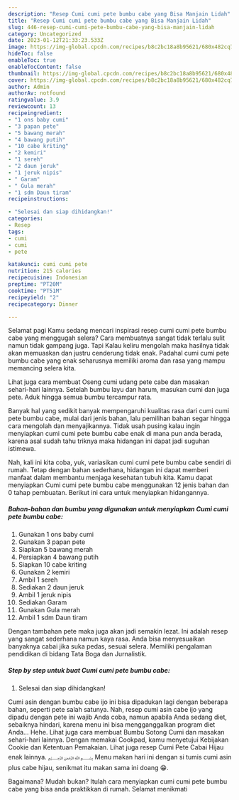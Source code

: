```yaml
---
description: "Resep Cumi cumi pete bumbu cabe yang Bisa Manjain Lidah"
title: "Resep Cumi cumi pete bumbu cabe yang Bisa Manjain Lidah"
slug: 446-resep-cumi-cumi-pete-bumbu-cabe-yang-bisa-manjain-lidah
category: Uncategorized
date: 2023-01-12T21:33:23.533Z
image: https://img-global.cpcdn.com/recipes/b8c2bc18a8b95621/680x482cq70/cumi-cumi-pete-bumbu-cabe-foto-resep-utama.jpg
hideToc: false
enableToc: true
enableTocContent: false
thumbnail: https://img-global.cpcdn.com/recipes/b8c2bc18a8b95621/680x482cq70/cumi-cumi-pete-bumbu-cabe-foto-resep-utama.jpg
cover: https://img-global.cpcdn.com/recipes/b8c2bc18a8b95621/680x482cq70/cumi-cumi-pete-bumbu-cabe-foto-resep-utama.jpg
author: Admin
authorAv: notfound
ratingvalue: 3.9
reviewcount: 13
recipeingredient:
- "1 ons baby cumi"
- "3 papan pete"
- "5 bawang merah"
- "4 bawang putih"
- "10 cabe kriting"
- "2 kemiri"
- "1 sereh"
- "2 daun jeruk"
- "1 jeruk nipis"
- " Garam"
- " Gula merah"
- "1 sdm Daun tiram"
recipeinstructions:

- "Selesai dan siap dihidangkan!"
categories:
- Resep
tags:
- cumi
- cumi
- pete

katakunci: cumi cumi pete 
nutrition: 215 calories
recipecuisine: Indonesian
preptime: "PT20M"
cooktime: "PT51M"
recipeyield: "2"
recipecategory: Dinner

---
```



Selamat pagi Kamu sedang mencari inspirasi resep cumi cumi pete bumbu cabe yang menggugah selera? Cara membuatnya sangat tidak terlalu sulit namun tidak gampang juga. Tapi Kalau keliru mengolah maka hasilnya tidak akan memuaskan dan justru cenderung tidak enak. Padahal cumi cumi pete bumbu cabe yang enak seharusnya memiliki aroma dan rasa yang mampu memancing selera kita.


Lihat juga cara membuat Oseng cumi udang pete cabe dan masakan sehari-hari lainnya. Setelah bumbu layu dan harum, masukan cumi dan juga pete. Aduk hingga semua bumbu tercampur rata.

Banyak hal yang sedikit banyak mempengaruhi kualitas rasa dari cumi cumi pete bumbu cabe, mulai dari jenis bahan, lalu pemilihan bahan segar hingga cara mengolah dan menyajikannya. Tidak usah pusing kalau ingin menyiapkan cumi cumi pete bumbu cabe enak di mana pun anda berada, karena asal sudah tahu triknya maka hidangan ini dapat jadi suguhan istimewa.


Nah, kali ini kita coba, yuk, variasikan cumi cumi pete bumbu cabe sendiri di rumah. Tetap dengan bahan sederhana, hidangan ini dapat memberi manfaat dalam membantu menjaga kesehatan tubuh kita. Kamu dapat menyiapkan Cumi cumi pete bumbu cabe menggunakan 12 jenis bahan dan 0 tahap pembuatan. Berikut ini cara untuk menyiapkan hidangannya.

<!--inarticleads1-->

##### Bahan-bahan dan bumbu yang digunakan untuk menyiapkan Cumi cumi pete bumbu cabe:

1. Gunakan 1 ons baby cumi
1. Gunakan 3 papan pete
1. Siapkan 5 bawang merah
1. Persiapkan 4 bawang putih
1. Siapkan 10 cabe kriting
1. Gunakan 2 kemiri
1. Ambil 1 sereh
1. Sediakan 2 daun jeruk
1. Ambil 1 jeruk nipis
1. Sediakan  Garam
1. Gunakan  Gula merah
1. Ambil 1 sdm Daun tiram


Dengan tambahan pete maka juga akan jadi semakin lezat. Ini adalah resep yang sangat sederhana namun kaya rasa. Anda bisa menyesuaikan banyaknya cabai jika suka pedas, sesuai selera. Memiliki pengalaman pendidikan di bidang Tata Boga dan Jurnalistik. 

<!--inarticleads2-->

##### Step by step untuk buat Cumi cumi pete bumbu cabe:


1. Selesai dan siap dihidangkan!

Cumi asin dengan bumbu cabe ijo ini bisa dipadukan lagi dengan beberapa bahan, seperti pete salah satunya. Nah, resep cumi asin cabe ijo yang dipadu dengan pete ini wajib Anda coba, namun apabila Anda sedang diet, sebaiknya hindari, karena menu ini bisa mengganggalkan program diet Anda… Hehe. Lihat juga cara membuat Bumbu Sotong Cumi dan masakan sehari-hari lainnya. Dengan memakai Cookpad, kamu menyetujui Kebijakan Cookie dan Ketentuan Pemakaian. Lihat juga resep Cumi Pete Cabai Hijau enak lainnya. ﷽ Menu makan hari ini dengan si tumis cumi asin plus cabe hijau, senikmat itu makan sama ini doang 😁. 

Bagaimana? Mudah bukan? Itulah cara menyiapkan cumi cumi pete bumbu cabe yang bisa anda praktikkan di rumah. Selamat menikmati
